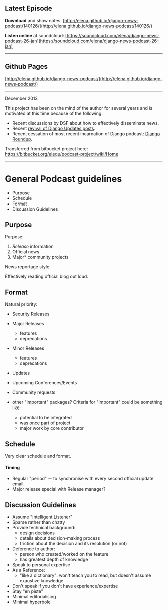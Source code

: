 
## Latest Episode

**Download** and show notes: [http://elena.github.io/django-news-podcast/140126/](http://elena.github.io/django-news-podcast/140126/)

**Listen online** at soundcloud: [https://soundcloud.com/elena/django-news-podcast-26-jan](https://soundcloud.com/elena/django-news-podcast-26-jan)

---

## Github Pages

[http://elena.github.io/django-news-podcast/](http://elena.github.io/django-news-podcast/)

---

December 2013

This project has been on the mind of the author for several years and is motivated at this time because of the following:

- Recent discussions by DSF about how to effectively disseminate news.
- Recent [revival of Django Updates posts](https://www.djangoproject.com/weblog/2013/dec/09/reviving-django-update-posts/).
- Recent cessation of most recent incarnation of Django podcast: [Django Roundup](http://roundup.lincolnloop.com/).

Transferred from bitbucket project here: https://bitbucket.org/elequ/podcast-project/wiki/Home

---

# General Podcast guidelines

- Purpose
- Schedule
- Format
- Discussion Guidelines


## Purpose

Purpose:

1. *Release* information
2. Official news
3. Major* community projects

News reportage style.

Effectively reading official blog out loud.


## Format

Natural priority:

- Security Releases
- Major Releases
    - features
    - deprecations
- Minor Releases
    - features
    - deprecations
- Updates
- Upcoming Conferences/Events
- Community requests


- other "important" packages? Criteria for "important" could be something like:
    - potential to be integrated
    - was once part of project
    - major work by core contributor

## Schedule

Very clear schedule and format.

#### Timing
- Regular "period" -- to synchronise with every second official update email.
- Major release special with Release manager?


## Discussion Guidelines

- Assume "Intelligent Listener"
- Sparse rather than chatty
- Provide technical background:
    - design decisions
    - details about decision-making process
    - friction about the decision and its resolution (or not)
- Deference to author:
    - person who created/worked on the feature
    - has greatest depth of knowledge
- Speak to personal expertise
- As a Reference:
    - "like a dictionary": won't teach you to read, but doesn't assume exaustive knowledge
- Don't speak if you don't have experience/expertise
- Stay "en piste"
- Minimal editorialising
- Minimal hyperbole

